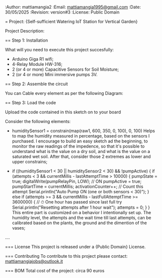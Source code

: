 :Author: mattiamangia2
:Email: mattiamangia1995@gmail.com
:Date: 30/05/2025
:Revision: version#3
:License: Public Domain

= Project: {Self-sufficient Watering IoT Station for Vertical Garden}

Project Description:

== Step 1: Installation

What will you need to execute this project succesfully:
- Arduino Giga R1 wifi;
- 4-Relay Module HW-316;
- 2 (or 4 or more) Capacitive Sensors for Soil Moisture;
- 2 (or 4 or more) Mini immersive pumps 3V.


== Step 2: Assemble the circuit

You can Cable every element as per the following Diagram:


== Step 3: Load the code

Upload the code contained in this sketch on to your board

Consider the following elements:
- humiditySensor1 = constrain(map(raw1, 600, 350, 0, 100), 0, 100) 
Helps to map the humidity measured in percentage, based on the sensors I purchased. I encourage to build an easy sketch ad the beginning, to monitor the raw readings of the impedence, so that it's possible to understand what is the value on a dry soil, and what is the value on a saturated wet soil. After that, consider those 2 extremes as lower and upper constrains;

- if ((humiditySensor1 < 30 || humiditySensor2 < 30) && !pumpActive) {
    if (attempts < 3 && currentMillis - lastAttemptTime > 10000) {
      pumpState = true;
      digitalWrite(pumpRelayPin, LOW); // ON
      pumpActive = true;
      pumpStartTime = currentMillis;
      activationCounter++; // Count this attempt
      Serial.println("Auto Pump ON (one or both sensors < 30)");
    } else if (attempts >= 3 && currentMillis - lastFullAttemptTime >= 3600000) {
      // ⏱ One hour has passed since last full try
      Serial.println("Resetting attempts after 1 hour wait");
      attempts = 0;
    }
  }
This entire part is customized on a behavior I intentionally set up. The humidity level, the attempts and the wait time till last attempts, can be calibrated based on the plants, the ground and the dimention of the vases;




....

=== License
This project is released under a {Public Domain} License.

=== Contributing
To contribute to this project please contact: 
mattiamangiajobs@outlook.it

=== BOM
Total cost of the project: circa 90 euros